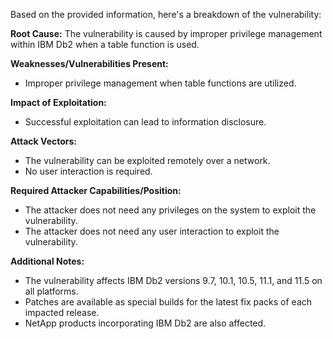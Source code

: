 Based on the provided information, here's a breakdown of the vulnerability:

**Root Cause:**
The vulnerability is caused by improper privilege management within IBM Db2 when a table function is used.

**Weaknesses/Vulnerabilities Present:**
- Improper privilege management when table functions are utilized.

**Impact of Exploitation:**
-  Successful exploitation can lead to information disclosure.

**Attack Vectors:**
- The vulnerability can be exploited remotely over a network.
- No user interaction is required.

**Required Attacker Capabilities/Position:**
- The attacker does not need any privileges on the system to exploit the vulnerability.
- The attacker does not need any user interaction to exploit the vulnerability.

**Additional Notes:**
- The vulnerability affects IBM Db2 versions 9.7, 10.1, 10.5, 11.1, and 11.5 on all platforms.
- Patches are available as special builds for the latest fix packs of each impacted release.
- NetApp products incorporating IBM Db2 are also affected.